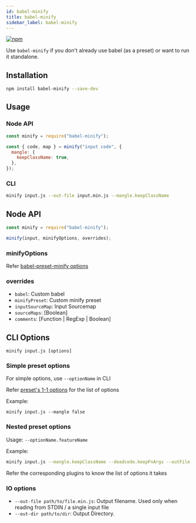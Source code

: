 ```yaml
---
id: babel-minify
title: babel-minify
sidebar_label: babel-minify
---
```


[![npm](https://img.shields.io/npm/v/babel-minify.svg?maxAge=2592000)](https://www.npmjs.com/package/babel-minify)

Use `babel-minify` if you don't already use babel (as a preset) or want to run it standalone.

## Installation

```sh
npm install babel-minify --save-dev
```

## Usage

### Node API

```js
const minify = require("babel-minify");

const { code, map } = minify("input code", {
  mangle: {
    keepClassName: true,
  },
});
```

### CLI

```sh
minify input.js --out-file input.min.js --mangle.keepClassName
```

## Node API

```js
const minify = require("babel-minify");

minify(input, minifyOptions, overrides);
```

### minifyOptions

Refer [babel-preset-minify options](preset-minify.md#options)

### overrides

- `babel`: Custom babel
- `minifyPreset`: Custom minify preset
- `inputSourceMap`: Input Sourcemap
- `sourceMaps`: [Boolean]
- `comments`: [Function | RegExp | Boolean]

## CLI Options

```
minify input.js [options]
```

### Simple preset options

For simple options, use `--optionName` in CLI

Refer [preset's 1-1 options](https://github.com/babel/minify/tree/master/packages/babel-preset-minify#1-1-mapping-with-plugin) for the list of options

Example:

```
minify input.js --mangle false
```

### Nested preset options

Usage: `--optionName.featureName`

Example:

```sh
minify input.js --mangle.keepClassName --deadcode.keepFnArgs --outFile input.min.js
```

Refer the corresponding plugins to know the list of options it takes

### IO options

- `--out-file path/to/file.min.js`: Output filename. Used only when reading from STDIN / a single input file
- `--out-dir path/to/dir`: Output Directory.
